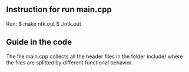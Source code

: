 ## Instruction for run main.cpp

Run:
	$ make ntk.out
	$ ./ntk.out

## Guide in the code

The file main.cpp collects all the header files in the folder include/
where the files are splitted by different functional behavior.
